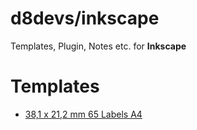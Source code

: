 #  d8devs/inkscape

Templates, Plugin, Notes etc. for **Inkscape** 


# Templates

 - [38,1 x 21,2 mm 65 Labels A4](/templates/38,1%20x%2021,2%20mm%2065%20Labels%20A4.svg)

 

